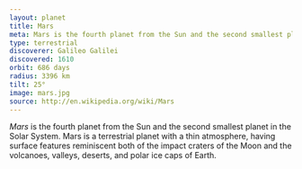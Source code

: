 ```yaml
---
layout: planet
title: Mars
meta: Mars is the fourth planet from the Sun and the second smallest planet in the Solar System.
type: terrestrial
discoverer: Galileo Galilei
discovered: 1610
orbit: 686 days
radius: 3396 km
tilt: 25°
image: mars.jpg
source: http://en.wikipedia.org/wiki/Mars
---
```


*Mars* is the fourth planet from the Sun and the second smallest planet in the Solar System. Mars is a terrestrial planet with a thin atmosphere, having surface features reminiscent both of the impact craters of the Moon and the volcanoes, valleys, deserts, and polar ice caps of Earth.